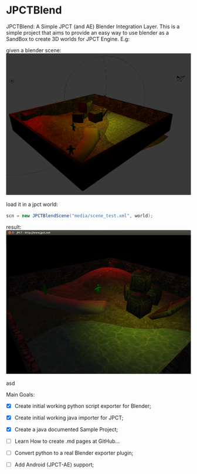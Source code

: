 JPCTBlend
=========

JPCTBlend: A Simple JPCT (and AE) Blender Integration Layer. This is a simple project that aims to provide an easy way to use blender as a SandBox to create 3D worlds for JPCT Engine. E.g:

given a blender scene:
![ScreenShot](/web_images/screen_blender.jpg)


load it in a jpct world:
```java
scn = new JPCTBlendScene("media/scene_test.xml", world);

```

result:
![ScreenShot](/web_images/screen_jpct.jpg)

asd

Main Goals:

- [x] Create initial working python script exporter for Blender;
- [x] Create initial working java importer for JPCT;
- [x] Create a java documented Sample Project;
- [ ] Learn How to create .md pages at GitHub...
- [ ] Convert python to a real Blender exporter plugin;
- [ ] Add Android  (JPCT-AE) support;
 
